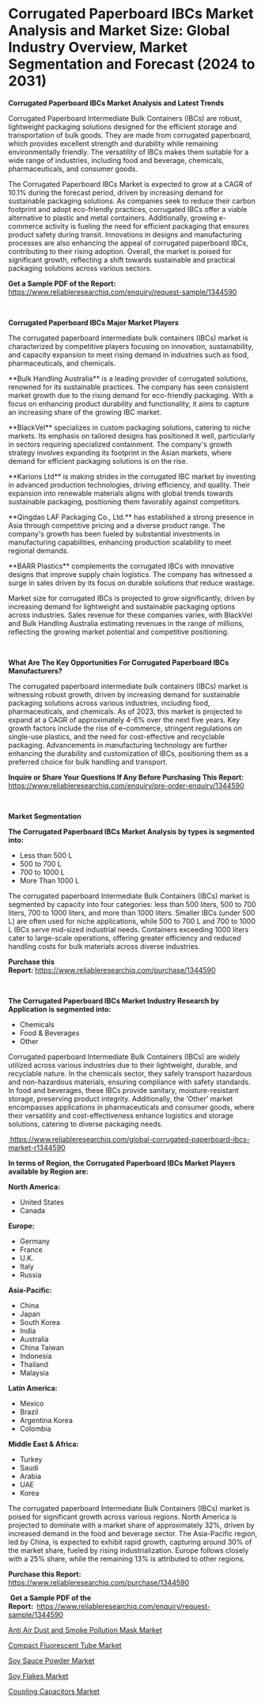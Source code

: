 <p><h1>Corrugated Paperboard IBCs Market Analysis and Market Size: Global Industry Overview, Market Segmentation and Forecast (2024 to 2031)</h1></p><p><strong>Corrugated Paperboard IBCs Market Analysis and Latest Trends</strong></p>
<p><p>Corrugated Paperboard Intermediate Bulk Containers (IBCs) are robust, lightweight packaging solutions designed for the efficient storage and transportation of bulk goods. They are made from corrugated paperboard, which provides excellent strength and durability while remaining environmentally friendly. The versatility of IBCs makes them suitable for a wide range of industries, including food and beverage, chemicals, pharmaceuticals, and consumer goods.</p><p>The Corrugated Paperboard IBCs Market is expected to grow at a CAGR of 10.1% during the forecast period, driven by increasing demand for sustainable packaging solutions. As companies seek to reduce their carbon footprint and adopt eco-friendly practices, corrugated IBCs offer a viable alternative to plastic and metal containers. Additionally, growing e-commerce activity is fueling the need for efficient packaging that ensures product safety during transit. Innovations in designs and manufacturing processes are also enhancing the appeal of corrugated paperboard IBCs, contributing to their rising adoption. Overall, the market is poised for significant growth, reflecting a shift towards sustainable and practical packaging solutions across various sectors.</p></p>
<p><strong>Get a Sample PDF of the Report:&nbsp;</strong> <a href="https://www.reliableresearchiq.com/enquiry/request-sample/1344590?utm_campaign=1121&utm_medium=2&utm_source=Github&utm_content=ia&utm_term=30092024&utm_id=corrugated-paperboard-ibcs">https://www.reliableresearchiq.com/enquiry/request-sample/1344590</a></p>
<p>&nbsp;</p>
<p><strong>Corrugated Paperboard IBCs Major Market Players</strong></p>
<p><p>The corrugated paperboard intermediate bulk containers (IBCs) market is characterized by competitive players focusing on innovation, sustainability, and capacity expansion to meet rising demand in industries such as food, pharmaceuticals, and chemicals. </p><p>**Bulk Handling Australia** is a leading provider of corrugated solutions, renowned for its sustainable practices. The company has seen consistent market growth due to the rising demand for eco-friendly packaging. With a focus on enhancing product durability and functionality, it aims to capture an increasing share of the growing IBC market.</p><p>**BlackVel** specializes in custom packaging solutions, catering to niche markets. Its emphasis on tailored designs has positioned it well, particularly in sectors requiring specialized containment. The company's growth strategy involves expanding its footprint in the Asian markets, where demand for efficient packaging solutions is on the rise.</p><p>**Karions Ltd** is making strides in the corrugated IBC market by investing in advanced production technologies, driving efficiency, and quality. Their expansion into renewable materials aligns with global trends towards sustainable packaging, positioning them favorably against competitors. </p><p>**Qingdao LAF Packaging Co., Ltd.** has established a strong presence in Asia through competitive pricing and a diverse product range. The company's growth has been fueled by substantial investments in manufacturing capabilities, enhancing production scalability to meet regional demands.</p><p>**BARR Plastics** complements the corrugated IBCs with innovative designs that improve supply chain logistics. The company has witnessed a surge in sales driven by its focus on durable solutions that reduce wastage.</p><p>Market size for corrugated IBCs is projected to grow significantly, driven by increasing demand for lightweight and sustainable packaging options across industries. Sales revenue for these companies varies, with BlackVel and Bulk Handling Australia estimating revenues in the range of millions, reflecting the growing market potential and competitive positioning.</p></p>
<p>&nbsp;</p>
<p><strong>What Are The Key Opportunities For Corrugated Paperboard IBCs Manufacturers?</strong></p>
<p><p>The corrugated paperboard intermediate bulk containers (IBCs) market is witnessing robust growth, driven by increasing demand for sustainable packaging solutions across various industries, including food, pharmaceuticals, and chemicals. As of 2023, this market is projected to expand at a CAGR of approximately 4-6% over the next five years. Key growth factors include the rise of e-commerce, stringent regulations on single-use plastics, and the need for cost-effective and recyclable packaging. Advancements in manufacturing technology are further enhancing the durability and customization of IBCs, positioning them as a preferred choice for bulk handling and transport.</p></p>
<p><strong>Inquire or Share Your Questions If Any Before Purchasing This Report:</strong> <a href="https://www.reliableresearchiq.com/enquiry/pre-order-enquiry/1344590?utm_campaign=1121&utm_medium=2&utm_source=Github&utm_content=ia&utm_term=30092024&utm_id=corrugated-paperboard-ibcs">https://www.reliableresearchiq.com/enquiry/pre-order-enquiry/1344590</a></p>
<p>&nbsp;</p>
<p><strong>Market Segmentation</strong></p>
<p><strong>The Corrugated Paperboard IBCs Market Analysis by types is segmented into:</strong></p>
<p><ul><li>Less than 500 L</li><li>500 to 700 L</li><li>700 to 1000 L</li><li>More Than 1000 L</li></ul></p>
<p><p>The corrugated paperboard Intermediate Bulk Containers (IBCs) market is segmented by capacity into four categories: less than 500 liters, 500 to 700 liters, 700 to 1000 liters, and more than 1000 liters. Smaller IBCs (under 500 L) are often used for niche applications, while 500 to 700 L and 700 to 1000 L IBCs serve mid-sized industrial needs. Containers exceeding 1000 liters cater to large-scale operations, offering greater efficiency and reduced handling costs for bulk materials across diverse industries.</p></p>
<p><strong>Purchase this Report:&nbsp;</strong><a href="https://www.reliableresearchiq.com/purchase/1344590?utm_campaign=1121&utm_medium=2&utm_source=Github&utm_content=ia&utm_term=30092024&utm_id=corrugated-paperboard-ibcs">https://www.reliableresearchiq.com/purchase/1344590</a></p>
<p>&nbsp;</p>
<p><strong>The Corrugated Paperboard IBCs Market Industry Research by Application is segmented into:</strong></p>
<p><ul><li>Chemicals</li><li>Food & Beverages</li><li>Other</li></ul></p>
<p><p>Corrugated paperboard Intermediate Bulk Containers (IBCs) are widely utilized across various industries due to their lightweight, durable, and recyclable nature. In the chemicals sector, they safely transport hazardous and non-hazardous materials, ensuring compliance with safety standards. In food and beverages, these IBCs provide sanitary, moisture-resistant storage, preserving product integrity. Additionally, the ‘Other’ market encompasses applications in pharmaceuticals and consumer goods, where their versatility and cost-effectiveness enhance logistics and storage solutions, catering to diverse packaging needs.</p></p>
<p><a href="https://www.reliableresearchiq.com/global-corrugated-paperboard-ibcs-market-r1344590?utm_campaign=1121&utm_medium=2&utm_source=Github&utm_content=ia&utm_term=30092024&utm_id=corrugated-paperboard-ibcs">&nbsp;https://www.reliableresearchiq.com/global-corrugated-paperboard-ibcs-market-r1344590</a></p>
<p><strong>In terms of Region, the Corrugated Paperboard IBCs Market Players available by Region are:</strong></p>
<p>
    <p> <strong> North America: </strong>
        <ul>
            <li>United States</li>
            <li>Canada</li>
        </ul>
        </p> 
    <p> <strong> Europe: </strong>
        <ul>
            <li>Germany</li>
            <li>France</li>
            <li>U.K.</li>
            <li>Italy</li>
            <li>Russia</li>
        </ul>
        </p> 
    <p> <strong> Asia-Pacific: </strong>
        <ul>
            <li>China</li>
            <li>Japan</li>
            <li>South Korea</li>
            <li>India</li>
            <li>Australia</li>
            <li>China Taiwan</li>
            <li>Indonesia</li>
            <li>Thailand</li>
            <li>Malaysia</li>
        </ul>
        </p> 
    <p> <strong> Latin America: </strong>
        <ul>
            <li>Mexico</li>
            <li>Brazil</li>
            <li>Argentina Korea</li>
            <li>Colombia</li>
        </ul>
        </p> 
    <p> <strong> Middle East & Africa: </strong>
        <ul>
            <li>Turkey</li>
            <li>Saudi</li>
            <li>Arabia</li>
            <li>UAE</li>
            <li>Korea</li>
        </ul>
    </p>
    </p>
<p><p>The corrugated paperboard Intermediate Bulk Containers (IBCs) market is poised for significant growth across various regions. North America is projected to dominate with a market share of approximately 32%, driven by increased demand in the food and beverage sector. The Asia-Pacific region, led by China, is expected to exhibit rapid growth, capturing around 30% of the market share, fueled by rising industrialization. Europe follows closely with a 25% share, while the remaining 13% is attributed to other regions.</p></p>
<p><strong>Purchase this Report: </strong><a href="https://www.reliableresearchiq.com/purchase/1344590?utm_campaign=1121&utm_medium=2&utm_source=Github&utm_content=ia&utm_term=30092024&utm_id=corrugated-paperboard-ibcs">https://www.reliableresearchiq.com/purchase/1344590</a></p>
<p>&nbsp;<strong>Get a Sample PDF of the Report:&nbsp;&nbsp;</strong><a href="https://www.reliableresearchiq.com/enquiry/request-sample/1344590?utm_campaign=1121&utm_medium=2&utm_source=Github&utm_content=ia&utm_term=30092024&utm_id=corrugated-paperboard-ibcs">https://www.reliableresearchiq.com/enquiry/request-sample/1344590</a></p>
<p><strong></strong></p>
<p><p><a href="https://github.com/AdeaOsmani695/Market-Research-Report-List-1/blob/main/anti-air-dust-and-smoke-pollution-mask-market.md?utm_campaign=1121&utm_medium=2&utm_source=Github&utm_content=ia&utm_term=30092024&utm_id=corrugated-paperboard-ibcs">Anti Air Dust and Smoke Pollution Mask Market</a></p><p><a href="https://issuu.com/reportprime-2/docs/compact-fluorescent-tube-market-siz_c783498ea3008b?utm_campaign=1121&utm_medium=2&utm_source=Github&utm_content=ia&utm_term=30092024&utm_id=corrugated-paperboard-ibcs">Compact Fluorescent Tube Market</a></p><p><a href="https://www.linkedin.com/pulse/how-regional-global-trends-shaping-soy-sauce-powder-market-year-dn0mf?utm_campaign=1121&utm_medium=2&utm_source=Github&utm_content=ia&utm_term=30092024&utm_id=corrugated-paperboard-ibcs">Soy Sauce Powder Market</a></p><p><a href="https://www.linkedin.com/pulse/global-soy-flakes-market-size-share-analysis-product-sae0f?utm_campaign=1121&utm_medium=2&utm_source=Github&utm_content=ia&utm_term=30092024&utm_id=corrugated-paperboard-ibcs">Soy Flakes Market</a></p><p><a href="https://issuu.com/reportprime-2/docs/coupling-capacitors-market-size-203_fd6c1f918abdd2?utm_campaign=1121&utm_medium=2&utm_source=Github&utm_content=ia&utm_term=30092024&utm_id=corrugated-paperboard-ibcs">Coupling Capacitors Market</a></p></p>